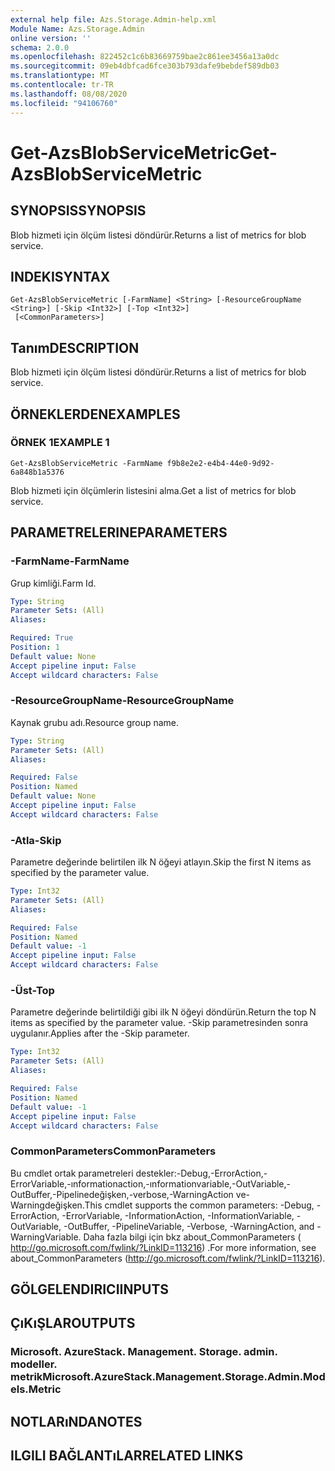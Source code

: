 ```yaml
---
external help file: Azs.Storage.Admin-help.xml
Module Name: Azs.Storage.Admin
online version: ''
schema: 2.0.0
ms.openlocfilehash: 822452c1c6b83669759bae2c861ee3456a13a0dc
ms.sourcegitcommit: 09eb4dbfcad6fce303b793dafe9bebdef589db03
ms.translationtype: MT
ms.contentlocale: tr-TR
ms.lasthandoff: 08/08/2020
ms.locfileid: "94106760"
---
```

# <span data-ttu-id="6093f-101">Get-AzsBlobServiceMetric</span><span class="sxs-lookup"><span data-stu-id="6093f-101">Get-AzsBlobServiceMetric</span></span>

## <span data-ttu-id="6093f-102">SYNOPSIS</span><span class="sxs-lookup"><span data-stu-id="6093f-102">SYNOPSIS</span></span>
<span data-ttu-id="6093f-103">Blob hizmeti için ölçüm listesi döndürür.</span><span class="sxs-lookup"><span data-stu-id="6093f-103">Returns a list of metrics for blob service.</span></span>

## <span data-ttu-id="6093f-104">INDEKI</span><span class="sxs-lookup"><span data-stu-id="6093f-104">SYNTAX</span></span>

```
Get-AzsBlobServiceMetric [-FarmName] <String> [-ResourceGroupName <String>] [-Skip <Int32>] [-Top <Int32>]
 [<CommonParameters>]
```

## <span data-ttu-id="6093f-105">Tanım</span><span class="sxs-lookup"><span data-stu-id="6093f-105">DESCRIPTION</span></span>
<span data-ttu-id="6093f-106">Blob hizmeti için ölçüm listesi döndürür.</span><span class="sxs-lookup"><span data-stu-id="6093f-106">Returns a list of metrics for blob service.</span></span>

## <span data-ttu-id="6093f-107">ÖRNEKLERDEN</span><span class="sxs-lookup"><span data-stu-id="6093f-107">EXAMPLES</span></span>

### <span data-ttu-id="6093f-108">ÖRNEK 1</span><span class="sxs-lookup"><span data-stu-id="6093f-108">EXAMPLE 1</span></span>
```
Get-AzsBlobServiceMetric -FarmName f9b8e2e2-e4b4-44e0-9d92-6a848b1a5376
```

<span data-ttu-id="6093f-109">Blob hizmeti için ölçümlerin listesini alma.</span><span class="sxs-lookup"><span data-stu-id="6093f-109">Get a list of metrics for blob service.</span></span>

## <span data-ttu-id="6093f-110">PARAMETRELERINE</span><span class="sxs-lookup"><span data-stu-id="6093f-110">PARAMETERS</span></span>

### <span data-ttu-id="6093f-111">-FarmName</span><span class="sxs-lookup"><span data-stu-id="6093f-111">-FarmName</span></span>
<span data-ttu-id="6093f-112">Grup kimliği.</span><span class="sxs-lookup"><span data-stu-id="6093f-112">Farm Id.</span></span>

```yaml
Type: String
Parameter Sets: (All)
Aliases:

Required: True
Position: 1
Default value: None
Accept pipeline input: False
Accept wildcard characters: False
```

### <span data-ttu-id="6093f-113">-ResourceGroupName</span><span class="sxs-lookup"><span data-stu-id="6093f-113">-ResourceGroupName</span></span>
<span data-ttu-id="6093f-114">Kaynak grubu adı.</span><span class="sxs-lookup"><span data-stu-id="6093f-114">Resource group name.</span></span>

```yaml
Type: String
Parameter Sets: (All)
Aliases:

Required: False
Position: Named
Default value: None
Accept pipeline input: False
Accept wildcard characters: False
```

### <span data-ttu-id="6093f-115">-Atla</span><span class="sxs-lookup"><span data-stu-id="6093f-115">-Skip</span></span>
<span data-ttu-id="6093f-116">Parametre değerinde belirtilen ilk N öğeyi atlayın.</span><span class="sxs-lookup"><span data-stu-id="6093f-116">Skip the first N items as specified by the parameter value.</span></span>

```yaml
Type: Int32
Parameter Sets: (All)
Aliases:

Required: False
Position: Named
Default value: -1
Accept pipeline input: False
Accept wildcard characters: False
```

### <span data-ttu-id="6093f-117">-Üst</span><span class="sxs-lookup"><span data-stu-id="6093f-117">-Top</span></span>
<span data-ttu-id="6093f-118">Parametre değerinde belirtildiği gibi ilk N öğeyi döndürün.</span><span class="sxs-lookup"><span data-stu-id="6093f-118">Return the top N items as specified by the parameter value.</span></span>
<span data-ttu-id="6093f-119">-Skip parametresinden sonra uygulanır.</span><span class="sxs-lookup"><span data-stu-id="6093f-119">Applies after the -Skip parameter.</span></span>

```yaml
Type: Int32
Parameter Sets: (All)
Aliases:

Required: False
Position: Named
Default value: -1
Accept pipeline input: False
Accept wildcard characters: False
```

### <span data-ttu-id="6093f-120">CommonParameters</span><span class="sxs-lookup"><span data-stu-id="6093f-120">CommonParameters</span></span>
<span data-ttu-id="6093f-121">Bu cmdlet ortak parametreleri destekler:-Debug,-ErrorAction,-ErrorVariable,-ınformationaction,-ınformationvariable,-OutVariable,-OutBuffer,-Pipelinedeğişken,-verbose,-WarningAction ve-Warningdeğişken.</span><span class="sxs-lookup"><span data-stu-id="6093f-121">This cmdlet supports the common parameters: -Debug, -ErrorAction, -ErrorVariable, -InformationAction, -InformationVariable, -OutVariable, -OutBuffer, -PipelineVariable, -Verbose, -WarningAction, and -WarningVariable.</span></span> <span data-ttu-id="6093f-122">Daha fazla bilgi için bkz about_CommonParameters ( http://go.microsoft.com/fwlink/?LinkID=113216) .</span><span class="sxs-lookup"><span data-stu-id="6093f-122">For more information, see about_CommonParameters (http://go.microsoft.com/fwlink/?LinkID=113216).</span></span>

## <span data-ttu-id="6093f-123">GÖLGELENDIRICI</span><span class="sxs-lookup"><span data-stu-id="6093f-123">INPUTS</span></span>

## <span data-ttu-id="6093f-124">ÇıKıŞLAR</span><span class="sxs-lookup"><span data-stu-id="6093f-124">OUTPUTS</span></span>

### <span data-ttu-id="6093f-125">Microsoft. AzureStack. Management. Storage. admin. modeller. metrik</span><span class="sxs-lookup"><span data-stu-id="6093f-125">Microsoft.AzureStack.Management.Storage.Admin.Models.Metric</span></span>

## <span data-ttu-id="6093f-126">NOTLARıNDA</span><span class="sxs-lookup"><span data-stu-id="6093f-126">NOTES</span></span>

## <span data-ttu-id="6093f-127">ILGILI BAĞLANTıLAR</span><span class="sxs-lookup"><span data-stu-id="6093f-127">RELATED LINKS</span></span>
